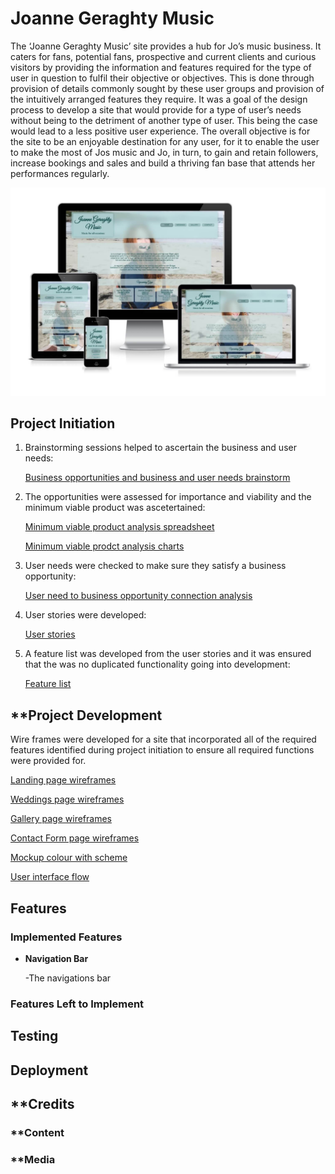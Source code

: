 # **Joanne Geraghty Music**

The ‘Joanne Geraghty Music’ site provides a hub for Jo’s music business. It caters for fans, potential fans, prospective and current clients and curious visitors by providing the information and features required for the type of user in question to fulfil their objective or objectives. This is done through provision of details commonly sought by these user groups and provision of the intuitively arranged features they require.
 It was a goal of the design process to develop a site that would provide for a type of user’s needs without being to the detriment of another type of user. This being the case would lead to a less positive user experience. 
The overall objective is for the site to be an enjoyable destination for any user, for it to enable the user to make the most of Jos music and Jo, in turn, to gain and retain followers, increase bookings and sales and build a thriving fan base that attends her performances regularly. 

![Responsive Mockup](assets/readme/readme-responsive-mockup.jpg)

## **Project Initiation**

1. Brainstorming sessions helped to ascertain the business and user needs:

    [Business opportunities and business and user needs brainstorm](docs/readme-brainstorm.pdf)

2. The opportunities were assessed for importance and viability and the minimum viable product was ascetertained:

    [Minimum viable product analysis spreadsheet](docs/readme-opportunity-analysis.pdf)

    [Minimum viable prodct analysis charts](docs/readme-scope-analysis.pdf)

4.  User needs were checked to make sure they satisfy a business opportunity:

    [User need to business opportunity connection analysis](docs/readme-user-need-business-opporuntity-link.pdf)

5. User stories were developed:

    [User stories](docs/readme-user-stories.pdf)

6. A feature list was developed from the user stories and it was ensured that the was no duplicated functionality going into development:

    [Feature list](docs/readme-feature-list.pdf)

## **Project Development

Wire frames were developed for a site that incorporated all of the required features identified during project initiation to ensure all required functions were provided for.

[Landing page wireframes](docs/wireframes-landing-page.pdf)

[Weddings page wireframes](docs/wireframes-weddings-page.pdf)

[Gallery page wireframes](docs/wireframes-gallery-page.pdf)

[Contact Form page wireframes](docs/wireframes-contact-form-page.pdf)

[Mockup colour with scheme](docs/mockup-colour-scheme.pdf)

[User interface flow](docs/user-interface-flow.pdf)

## **Features**

### **Implemented Features**

- __Navigation Bar__

    -The navigations bar

### **Features Left to Implement**

## **Testing**

## **Deployment**

## **Credits

### **Content

### **Media